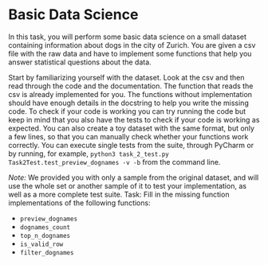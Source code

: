 # Basic Data Science
In this task, you will perform some basic data science on a small dataset containing information about dogs in the city of Zurich. You are given a csv file with the raw data and have to implement some functions that help you answer statistical questions about the data.


Start by familiarizing yourself with the dataset. Look at the csv and then read through the code and the documentation. The function that reads the csv is already implemented for you. The functions without implementation should have enough details in the docstring to help you write the missing code. To check if your code is working you can try running the code but keep in mind that you also have the tests to check if your code is working as expected. You can also create a toy dataset with the same format, but only a few lines, so that you can manually check whether your functions work correctly.
You can execute single tests from the suite, through PyCharm or by running, for example, `python3 task_2_test.py Task2Test.test_preview_dognames -v -b` from the command line.

*Note:* We provided you with only a sample from the original dataset, and will use the whole set or another sample of it to test your implementation, as well as a more complete test suite.
Task: Fill in the missing function implementations of the following functions:

* `preview_dognames`
* `dognames_count`
* `top_n_dognames`
* `is_valid_row`
* `filter_dognames`